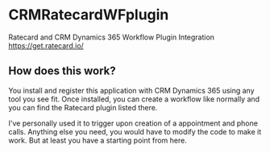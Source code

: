 # CRMRatecardWFplugin
Ratecard and CRM Dynamics 365 Workflow Plugin Integration
https://get.ratecard.io/

## How does this work?
You install and register this application with CRM Dynamics 365 using any tool you see fit.
Once installed, you can create a workflow like normally and you can find the Ratecard plugin listed there. 

I've personally used it to trigger upon creation of a appointment and phone calls. 
Anything else you need, you would have to modify the code to make it work. But at least you have a starting point from here.
